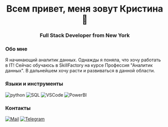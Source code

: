 <div id="header" align="center">
    <h1>Всем привет, меня зовут Кристина👋 </h1>
    <h3>Full Stack Developer from New York</h3>
</div>

### Обо мне
Я начинающий аналитик данных. Однажды я поняла, что хочу работать в IT! Сейчас обучаюсь в SkillFactory на курсе Профессия "Аналитик данных". В дальнейшем хочу расти и развиваться в данной области.

### Языки и инструменты
![python](https://img.shields.io/badge/-Python-69b5cc?style=for-the-badge&logo=python)
![SQL](https://img.shields.io/badge/-PostgreSQL-69b5cc?style=for-the-badge&logo=postgreSQL)
![VSCode](https://img.shields.io/badge/-VSCode-69b5cc?style=for-the-badge&logo=vscode)
![PowerBI](https://img.shields.io/badge/-PowerBI-69b5cc?style=for-the-badge&logo=powerbi)


### Контакты
[![Mail](https://img.shields.io/badge/-mail-69b5cc?style=for-the-badge&logo=Gmail)](mailto:sulimovako@mail.ru)
[![Telegram](https://img.shields.io/badge/-Telegram-69b5cc?style=for-the-badge&logo=Telegram)](https://t.me/miller_kriss)
